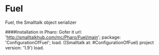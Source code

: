 Fuel
====

Fuel, the Smalltalk object serializer

####Installation in Pharo:
    Gofer it
        url: 'http://smalltalkhub.com/mc/Pharo/Fuel/main';
        package: 'ConfigurationOfFuel';
        load.
    ((Smalltalk at: #ConfigurationOfFuel) project version: '1.9') 
        load.